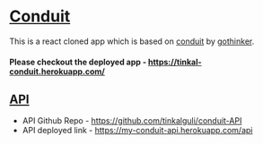 # [Conduit](https://tinkal-conduit.herokuapp.com/)

This is a react cloned app which is based on [conduit](https://github.com/gothinkster/realworld) by [gothinker](https://github.com/gothinkster).

#### Please checkout the deployed app - https://tinkal-conduit.herokuapp.com/

## [API](https://github.com/tinkalguli/conduit-API)

- API Github Repo - https://github.com/tinkalguli/conduit-API
- API deployed link - https://my-conduit-api.herokuapp.com/api
